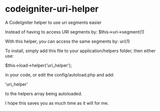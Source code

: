 codeigniter-uri-helper
======================

A CodeIgniter helper to use uri segments easier

Instead of having to access URI segments by:
  $this->uri->segment(1)

With this helper, you can access the same segments by:
  uri(1)

To install, simply add this file to your application/helpers folder, 
then either use:

  $this->load->helper('uri_helper');

in your code, or edit the config/autoload.php and add:

'uri_helper'

to the helpers array being autoloaded.

I hope this saves you as much time as it will for me.
